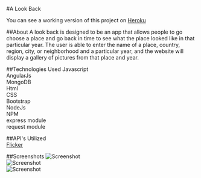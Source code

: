 #A Look Back  

You can see a working version of this project on [Heroku](https://a-look-back.herokuapp.com/)  

##About
A look back is designed to be an app that allows people to go choose a place and go back in time to see what the place looked like in that particular year.  The user is able to enter the name of a place, country, region, city, or neighborhood and a particular year, and the website will display a gallery of pictures from that place and year.  

##Technologies Used
Javascript  
AngularJs  
MongoDB  
Html  
CSS  
Bootstrap  
NodeJs  
NPM  
express module  
request module  


##API's Utilized  
[Flicker](https://www.flickr.com/services/api/)  


##Screenshots 
![Screenshot](https://cloud.githubusercontent.com/assets/17256090/14996880/fdb88946-1130-11e6-8aa7-47d4713fa9cf.png)  
![Screenshot](https://cloud.githubusercontent.com/assets/17256090/14996975/5ed3f9cc-1131-11e6-8eef-27ecbb4eac2d.png)  
![Screenshot](https://cloud.githubusercontent.com/assets/17256090/14997010/8a7a4248-1131-11e6-9ca3-7c3d32a18af2.png)  
